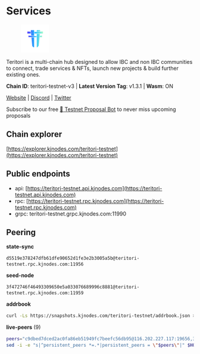 # Services

<figure><img src="https://raw.githubusercontent.com/kj89/cosmos-images/main/logos/teritori.png" alt=""><figcaption></figcaption></figure>

Teritori is a multi-chain hub designed to allow IBC and non IBC communities  to connect, trade services & NFTs, launch new projects & build further existing ones.

**Chain ID**: teritori-testnet-v3 | **Latest Version Tag**: v1.3.1 | **Wasm**: ON

[Website](https://teritori.com) | [Discord](https://discord.gg/teritori) | [Twitter](https://twitter.com/TeritoriNetwork)



Subscribe to our free [🤖 Testnet Proposal Bot](https://t.me/kjnodes_testnet_proposal_bot) to never miss upcoming proposals


## Chain explorer
[https://explorer.kjnodes.com/teritori-testnet](https://explorer.kjnodes.com/teritori-testnet)

## Public endpoints

* api: [https://teritori-testnet.api.kjnodes.com](https://teritori-testnet.api.kjnodes.com)
* rpc: [https://teritori-testnet.rpc.kjnodes.com](https://teritori-testnet.rpc.kjnodes.com)
* grpc: teritori-testnet.grpc.kjnodes.com:11990

## Peering

**state-sync**

```text
d5519e378247dfb61dfe90652d1fe3e2b3005a5b@teritori-testnet.rpc.kjnodes.com:11956
```

**seed-node**

```text
3f472746f46493309650e5a033076689996c8881@teritori-testnet.rpc.kjnodes.com:11959
```

**addrbook**
```bash
curl -Ls https://snapshots.kjnodes.com/teritori-testnet/addrbook.json > $HOME/.teritorid/config/addrbook.json
```

**live-peers** (9)
```bash
peers="c9dbed7dced2ac0fa86eb51949fc7beefc56db95@116.202.227.117:19656,3b539b6cff93fb3631d0a600a56ade3c6ca6bea3@162.19.236.64:26656,5ae1012f9b0f4672d8152de903d115dd2f1a3ee3@65.21.170.3:27656,303666c503cd27161529692de701f5b2d3a2f043@65.109.23.114:15956,d5519e378247dfb61dfe90652d1fe3e2b3005a5b@65.109.68.190:11956,a97eb7a4f3d857f1ff82265d2905fc0762a6bfd4@135.125.5.31:54256,b33ebb4672f929dddde1365c9678a39abfd881fb@54.202.144.51:26656,4ebfdac0d496be2407c02202e5ad6f226a11b37a@65.21.134.202:26736,bf100c1b6b44a6e96ab5691f3023cec3c27747fd@144.126.142.78:46656"
sed -i -e "s|^persistent_peers *=.*|persistent_peers = \"$peers\"|" $HOME/.teritorid/config/config.toml
```
